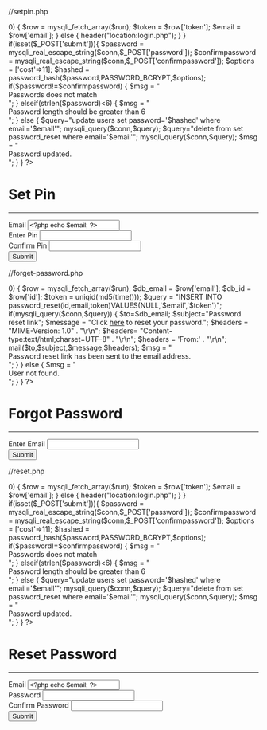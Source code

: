 //setpin.php

<?php
//include('db.php');
$conn = mysqli_connect("localhost","root","","register");

if(isset($_GET['token']))
{
    $token = mysqli_real_escape_string($conn,$_POST['token']);
    $query = "select * from password_reset where token='$token'";
    $run = mysqli_query($conn,$query);
    if(mysqli_num_rows($run)>0)
    {
        $row = mysqli_fetch_array($run);
        $token = $row['token'];
        $email = $row['email'];

    }
    else {
        header("location:login.php");
    }

}
if(isset($_POST['submit'])){
    $password = mysqli_real_escape_string($conn,$_POST['password']);
    $confirmpassword = mysqli_real_escape_string($conn,$_POST['confirmpassword']);
    $options = ['cost'=>11];
    $hashed = password_hash($password,PASSWORD_BCRYPT,$options);
    if($password!=$confirmpassword)
    {
        $msg = "<div class='alert alert-danger'>Passwords does not match</div>";
    }
    elseif(strlen($password)<6)
    {
        $msg = "<div class='alert alert-danger'>Password length should be greater than 6</div>";

    }
    else {
        $query="update users set password='$hashed' where email='$email'";
        mysqli_query($conn,$query);
        $query="delete from set password_reset where email='$email'";
        mysqli_query($conn,$query);
        $msg = "<div class='alert alert-success'>Password updated.</div>";
    }

}
?>

<!doctype html>
<html lang="en">
<head>
<meta charset="UTF-8">
<meta http-equiv="X-UA-Compatible" content="ie=edge">
<meta name="viewport" content="width=device-width, initial-scale=1.0">

<title>Reset</title>

<link rel="stylesheet" href="https://stackpath.bootstrapcdn.com/bootstrap/4.4.1/css/bootstrap.min.css" integrity="sha384-Vkoo8x4CGsO3+Hhxv8T/Q5PaXtkKtu6ug5TOeNV6gBiFeWPGFN9MuhOf23Q9Ifjh" crossorigin="anonymous">

<link rel="stylesheet" href="/css/main.css">
</head>


<body>
<div class="container">
<div class="row">
<div class="col-md-6-col-md-offset-3">
<h1>Set Pin</h1><hr>
<form action="" method="post">
<div class="form-group">
<label for="">Email</label>
<input type="text" readonly class="form-control" name=""value="<?php echo $email; ?>">
</div>
<div class="form-group">
<label for="">Enter Pin</label>
<input type="password" class="form-control" name="password">
</div>
<div class="form-group">
<label for"">Confirm Pin</label>
<input type="password" class="form-control" name="confirmpassword">
</div>
<?php if(isset($ms)){echo $msg;} ?>
<div class="form-group">
<button name="submit" class="btn btn-primary btn-block">Submit</button>
</div>

<!-- <center>
<a href="forget-password.php">Forgot</a>
</center> -->
</form>
</div>
</div>
</div>
<script src="http://ajax.googleapis.com/ajax/libs/jquery/1.10.2/jquery.min.js"></script>
<link rel="stylesheet" href="https://stackpath.bootstrapcdn.com/bootstrap/4.4.1/css/bootstrap.min.css" integrity="sha384-Vkoo8x4CGsO3+Hhxv8T/Q5PaXtkKtu6ug5TOeNV6gBiFeWPGFN9MuhOf23Q9Ifjh" crossorigin="anonymous">
</body>
</html>

//forget-password.php




<?php
//include('db.php');
$conn = mysqli_connect("localhost","root","","register");

if(isset($_POST['submit']))
{
  $email = mysqli_real_escape_string($conn,$_POST['email']);
  $query = "select * from UserDetails where email='$email'";
  $run = mysqli_query($conn,$query);
  if(mysqli_num_rows($run)>0)
  {
    $row = mysqli_fetch_array($run);
    $db_email = $row['email'];
    $db_id = $row['id'];
    $token = uniqid(md5(time()));
    $query = "INSERT INTO password_reset(id,email,token)VALUES(NULL,'$email','$token')";
    if(mysqli_query($conn,$query))
    {
      $to=$db_email;
      $subject="Password reset link";
      $message = "Click <a  href = 'https://your_web.com/reset.php?token=$token'>here</a> to reset your password.";
     $headers = "MIME-Version: 1.0" . "\r\n";
     $headers= "Content-type:text/html;charset=UTF-8" . "\r\n";
     $headers = 'From:<demo@demo.com>' . "\r\n";
      mail($to,$subject,$message,$headers);
      $msg = "<div class='alert alert-success'>Password reset link has been sent to the email address.</div>";
    }
}
    else {
      $msg = "<div class='alert alert-danger'>User not found.</div>";

    }
  }
   

?>
<!doctype html>
<html lang="en">

<head>
<meta charset="UTF-8">
<meta http-equiv="X-UA-Compatible" content="ie=edge">
<meta name="viewport" content="width=device-width, initial-scale=1.0">

<title>Forgot Password</title>

<link rel="stylesheet" href="https://stackpath.bootstrapcdn.com/bootstrap/4.4.1/css/bootstrap.min.css" integrity="sha384-Vkoo8x4CGsO3+Hhxv8T/Q5PaXtkKtu6ug5TOeNV6gBiFeWPGFN9MuhOf23Q9Ifjh" crossorigin="anonymous">
<link rel="stylesheet" href="/css/main.css">
</head>


<body >

<div class="container">
<div class="row">
<div class="col-md-6-col-md-offset-3">
<h1>Forgot Password</h1><hr>
<form action="" method="post">
<div class="form-group">
<label for="">Enter Email</label>
<input type="email"class="form-control" name="email"value="">
</div>
<?php if(isset($ms)){echo $msg;} ?>
<div class="form-group">
<button name="submit" class="btn btn-primary btn-block">Submit</button>
</div>
<!-- <center>
<a href="forget-password.php">Forgot</a>
</center> -->
</form>
</div>
</div>
</div>
<script src="http://ajax.googleapis.com/ajax/libs/jquery/1.10.2/jquery.min.js"></script>
<link rel="stylesheet" href="https://stackpath.bootstrapcdn.com/bootstrap/4.4.1/css/bootstrap.min.css" integrity="sha384-Vkoo8x4CGsO3+Hhxv8T/Q5PaXtkKtu6ug5TOeNV6gBiFeWPGFN9MuhOf23Q9Ifjh" crossorigin="anonymous">

</body>
</html>




//reset.php



<?php
//include('db.php');
$conn = mysqli_connect("localhost","root","","register");

if(isset($_GET['token']))
{
    $token = mysqli_real_escape_string($conn,$_POST['token']);
    $query = "select * from password_reset where token='$token'";
    $run = mysqli_query($conn,$query);
    if(mysqli_num_rows($run)>0)
    {
        $row = mysqli_fetch_array($run);
        $token = $row['token'];
        $email = $row['email'];

    }
    else {
        header("location:login.php");
    }

}
if(isset($_POST['submit'])){
    $password = mysqli_real_escape_string($conn,$_POST['password']);
    $confirmpassword = mysqli_real_escape_string($conn,$_POST['confirmpassword']);
    $options = ['cost'=>11];
    $hashed = password_hash($password,PASSWORD_BCRYPT,$options);
    if($password!=$confirmpassword)
    {
        $msg = "<div class='alert alert-danger'>Passwords does not match</div>";
    }
    elseif(strlen($password)<6)
    {
        $msg = "<div class='alert alert-danger'>Password length should be greater than 6</div>";

    }
    else {
        $query="update users set password='$hashed' where email='$email'";
        mysqli_query($conn,$query);
        $query="delete from set password_reset where email='$email'";
        mysqli_query($conn,$query);
        $msg = "<div class='alert alert-success'>Password updated.</div>";
    }

}
?>

<!doctype html>
<html lang="en">
<head>
<meta charset="UTF-8">
<meta http-equiv="X-UA-Compatible" content="ie=edge">
<meta name="viewport" content="width=device-width, initial-scale=1.0">

<title>Reset</title>

<link rel="stylesheet" href="https://stackpath.bootstrapcdn.com/bootstrap/4.4.1/css/bootstrap.min.css" integrity="sha384-Vkoo8x4CGsO3+Hhxv8T/Q5PaXtkKtu6ug5TOeNV6gBiFeWPGFN9MuhOf23Q9Ifjh" crossorigin="anonymous">

<link rel="stylesheet" href="/css/main.css">
</head>


<body>
<div class="container">
<div class="row">
<div class="col-md-6-col-md-offset-3">
<h1>Reset Password</h1><hr>
<form action="" method="post">
<div class="form-group">
<label for="">Email</label>
<input type="text" readonly class="form-control" name=""value="<?php echo $email; ?>">
</div>
<div class="form-group">
<label for="">Password</label>
<input type="password" class="form-control" name="password">
</div>
<div class="form-group">
<label for"">Confirm Password</label>
<input type="password" class="form-control" name="confirmpassword">
</div>
<?php if(isset($ms)){echo $msg;} ?>
<div class="form-group">
<button name="submit" class="btn btn-primary btn-block">Submit</button>
</div>

<!-- <center>
<a href="forget-password.php">Forgot</a>
</center> -->
</form>
</div>
</div>
</div>
<script src="http://ajax.googleapis.com/ajax/libs/jquery/1.10.2/jquery.min.js"></script>
<link rel="stylesheet" href="https://stackpath.bootstrapcdn.com/bootstrap/4.4.1/css/bootstrap.min.css" integrity="sha384-Vkoo8x4CGsO3+Hhxv8T/Q5PaXtkKtu6ug5TOeNV6gBiFeWPGFN9MuhOf23Q9Ifjh" crossorigin="anonymous">
</body>
</html>
